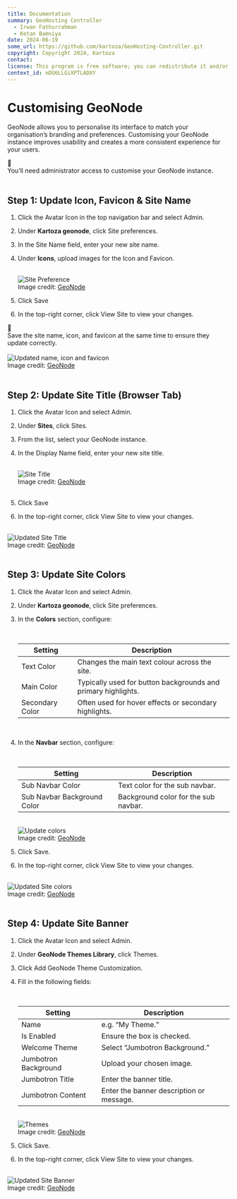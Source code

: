 ```yaml
---
title: Documentation
summary: GeoHosting Controller
  - Irwan Fathurrahman
  - Ketan Bamniya
date: 2024-06-19
some_url: https://github.com/kartoza/GeoHosting-Controller.git
copyright: Copyright 2024, Kartoza
contact:
license: This program is free software; you can redistribute it and/or modify it under the terms of the GNU Affero General Public License as published by the Free Software Foundation; either version 3 of the License, or (at your option) any later version.
context_id: nDU6LLGiXPTLADXY
---
```


# Customising GeoNode

GeoNode allows you to personalise its interface to match your organisation’s branding and preferences. Customising your GeoNode instance improves usability and creates a more consistent experience for your users.

<div class="alert alert-note">
  <div class="alert-icon">📝</div>
  <div class="alert-text">
    You’ll need administrator access to customise your GeoNode instance.
  </div>
</div>

<br>

## Step 1: Update Icon, Favicon & Site Name

1. Click the <span class="ui-generic-label">Avatar Icon</span> in the top navigation bar and select <span class="ui-generic-label">Admin</span>.

2. Under **Kartoza geonode**, click <span class="ui-generic-label">Site preferences</span>.

3. In the <span class="ui-filename">Site Name</span> field, enter your new site name.

4. Under **Icons**, upload images for the <span class="ui-generic-label">Icon</span> and <span class="ui-generic-label">Favicon</span>.

    <br>

    <div class="image-with-caption">
    <img src="../../img/geonode-img-39.png" alt="Site Preference">
    <div class="caption">
        Image credit: <a href="https://geonode.org/" target="_blank">GeoNode</a>
    </div>
    </div>

5. Click <span class="ui-generic-label">Save</span>

6. In the top-right corner, click <span class="ui-generic-label">View Site</span> to view your changes.



<div class="alert alert-note">
  <div class="alert-icon">📝</div>
  <div class="alert-text">
    Save the site name, icon, and favicon at the same time to ensure they update correctly.
  </div>
</div>

<br>

<div class="image-with-caption">
  <img src="../../img/geonode-img-40.png" alt="Updated name, icon and favicon">
  <div class="caption">
    Image credit: <a href="https://geonode.org/" target="_blank">GeoNode</a>
  </div>
</div>

<br>

## Step 2: Update Site Title (Browser Tab)

1. Click the <span class="ui-generic-label">Avatar Icon</span> and select <span class="ui-generic-label">Admin</span>.

2. Under **Sites**, click <span class="ui-generic-label">Sites</span>.

3. From the list, select your GeoNode instance.

4. In the <span class="ui-filename">Display Name</span> field, enter your new site title.

    <br>

    <div class="image-with-caption">
    <img src="../../img/geonode-img-41.png" alt="Site Title">
    <div class="caption">
        Image credit: <a href="https://geonode.org/" target="_blank">GeoNode</a>
    </div>
    </div>

    <br>

5. Click <span class="ui-generic-label">Save</span>

6. In the top-right corner, click <span class="ui-generic-label">View Site</span> to view your changes.

<br>

<div class="image-with-caption">
  <img src="../../img/geonode-img-42.png" alt="Updated Site Title">
  <div class="caption">
    Image credit: <a href="https://geonode.org/" target="_blank">GeoNode</a>
  </div>
</div>

<br>

## Step 3: Update Site Colors

1. Click the <span class="ui-generic-label">Avatar Icon</span> and select <span class="ui-generic-label">Admin</span>.

2. Under **Kartoza geonode**, click <span class="ui-generic-label">Site preferences</span>.

3. In the **Colors** section, configure:

    <br>

    <table class="my-table-style">
    <thead>
        <tr>
        <th>Setting</th>
        <th>Description</th>
        </tr>
    </thead>
    <tbody>
        <tr>
        <td>Text Color</td>
        <td>Changes the main text colour across the site.</td>
        </tr>
        <tr>
        <td>Main Color</td>
        <td>Typically used for button backgrounds and primary highlights.</td>
        </tr>
        <tr>
        <td>Secondary Color</td>
        <td>Often used for hover effects or secondary highlights.</td>
        </tr>
    </tbody>
    </table>

    <br>

4. In the **Navbar** section, configure:

    <br>

    <table class="my-table-style">
    <thead>
        <tr>
        <th>Setting</th>
        <th>Description</th>
        </tr>
    </thead>
    <tbody>
        <tr>
        <td>Sub Navbar Color</td>
        <td>Text color for the sub navbar.</td>
        </tr>
        <tr>
        <td>Sub Navbar Background Color</td>
        <td>Background color for the sub navbar.</td>
        </tr>
    </tbody>
    </table>

    <br>

    <div class="image-with-caption">
      <img src="../../img/geonode-img-43.png" alt="Update colors">
      <div class="caption">
        Image credit: <a href="https://geonode.org/" target="_blank">GeoNode</a>
      </div>
    </div>

5. Click <span class="ui-generic-label">Save</span>.

6. In the top-right corner, click <span class="ui-generic-label">View Site</span> to view your changes.

<br>

<div class="image-with-caption">
  <img src="../../img/geonode-img-44.png" alt="Updated Site colors">
  <div class="caption">
    Image credit: <a href="https://geonode.org/" target="_blank">GeoNode</a>
  </div>
</div>

<br>

## Step 4: Update Site Banner

1. Click the <span class="ui-generic-label">Avatar Icon</span> and select <span class="ui-generic-label">Admin</span>.

2. Under **GeoNode Themes Library**, click <span class="ui-generic-label">Themes</span>.

3. Click <span class="ui-generic-label">Add GeoNode Theme Customization</span>.

4. Fill in the following fields:

    <br>

    <table class="my-table-style">
    <thead>
        <tr>
        <th>Setting</th>
        <th>Description</th>
        </tr>
    </thead>
    <tbody>
        <tr>
        <td>Name</td>
        <td>e.g. “My Theme.”</td>
        </tr>
        <tr>
        <td>Is Enabled</td>
        <td>Ensure the box is checked.</td>
        </tr>
        <tr>
        <td>Welcome Theme</td>
        <td>Select “Jumbotron Background.”</td>
        </tr>
        <tr>
        <td>Jumbotron Background</td>
        <td>Upload your chosen image.</td>
        </tr>
        <tr>
        <td>Jumbotron Title</td>
        <td>Enter the banner title.</td>
        </tr>
        <tr>
        <td>Jumbotron Content</td>
        <td>Enter the banner description or message.</td>
        </tr>
    </tbody>
    </table>

    <br>

    <div class="image-with-caption">
    <img src="../../img/geonode-img-45.png" alt="Themes">
    <div class="caption">
        Image credit: <a href="https://geonode.org/" target="_blank">GeoNode</a>
    </div>
    </div>

5. Click <span class="ui-generic-label">Save</span>.

6. In the top-right corner, click <span class="ui-generic-label">View Site</span> to view your changes.

<br>

<div class="image-with-caption">
  <img src="../../img/geonode-img-46.png" alt="Updated Site Banner">
  <div class="caption">
    Image credit: <a href="https://geonode.org/" target="_blank">GeoNode</a>
  </div>
</div>

<br>
